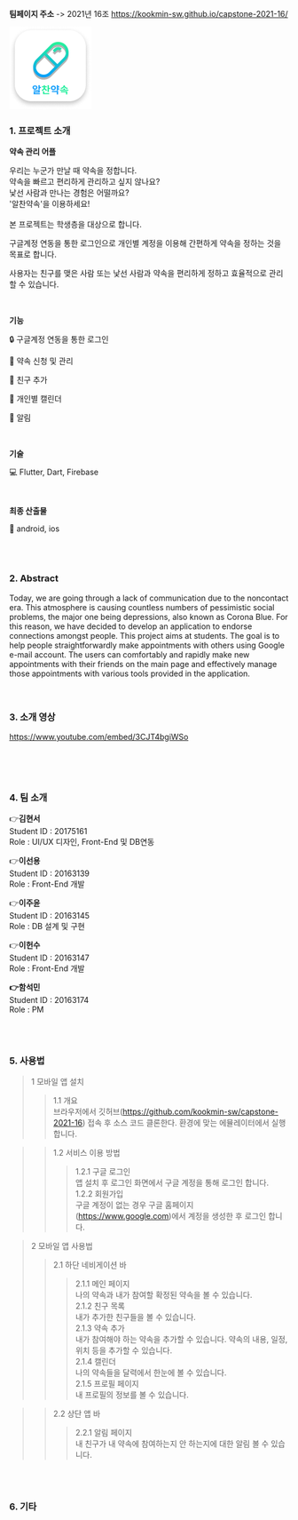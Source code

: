 **팀페이지 주소** -> 2021년 16조 https://kookmin-sw.github.io/capstone-2021-16/

![img2](./img2.png)

### 1. 프로젝트 소개

  **약속 관리 어플**

우리는 누군가 만날 때 약속을 정합니다. <br>
약속을 빠르고 편리하게 관리하고 싶지 않나요? <br>
낯선 사람과 만나는 경험은 어떨까요?<br> 
'알찬약속'을 이용하세요! <br>
<br>
본 프로젝트는 학생층을 대상으로 합니다. 

구글계정 연동을 통한 로그인으로 개인별 계정을 이용해 
간편하게 약속을 정하는 것을 목표로 합니다. 

사용자는 친구를 맺은 사람 또는 낯선 사람과 
약속을 편리하게 정하고 효율적으로 관리할 수 있습니다.

<br>

**기능** 

:lock: 구글계정 연동을 통한 로그인

:pushpin: 약속 신청 및 관리

:couple: 친구 추가

:calendar: 개인별 캘린더

:bell: 알림



<br>

**기술**

:computer: Flutter, Dart, Firebase

<br>

**최종 산출물**

:iphone: android, ios

<br>
<br>

### 2. Abstract<br>
Today, we are going through a lack of communication due to the noncontact era. This atmosphere is causing countless numbers of pessimistic social problems, the major one being depressions, also known as Corona Blue. For this reason, we have decided to develop an application to endorse connections amongst people. This project aims at students. The goal is to help people straightforwardly make appointments with others using Google e-mail account. The users can comfortably and rapidly make new appointments with their friends on the main page and effectively manage those appointments with various tools provided in the application.
<br>
<br>
<br>

### 3. 소개 영상
https://www.youtube.com/embed/3CJT4bgiWSo

<br>
<br>
<br>

### 4. 팀 소개

:point_right:**김현서**   
   Student ID : 20175161   
   Role : UI/UX 디자인, Front-End 및 DB연동
  <br>   

:point_right:**이선용**<br>
Student ID : 20163139 <br>
Role : Front-End 개발
   <br>

:point_right:**이주윤**<br>
Student ID : 20163145 <br>
Role : DB 설계 및 구현
   <br>

:point_right:**이헌수** <br>
Student ID : 20163147 <br>
Role : Front-End 개발
   <br>    

**:point_right:함석민** <br>
Student ID : 20163174 <br>
Role : PM

   <br>
   <br>

### 5. 사용법

>1   모바일 앱 설치<br>
> >1.1   개요<br>
> >브라우저에서 깃허브(https://github.com/kookmin-sw/capstone-2021-16) 접속 후 소스 코드 클론한다. 환경에 맞는 에뮬레이터에서 실행합니다.<br>

> >1.2   서비스 이용 방법<br>
> > >1.2.1   구글 로그인<br>
> > >앱 설치 후 로그인 화면에서 구글 계정을 통해 로그인 합니다.<br>
> > >1.2.2   회원가입<br>
> > >구글 계정이 없는 경우 구글 홈페이지(https://www.google.com)에서 계정을 생성한 후 로그인 합니다.<br>

>2   모바일 앱 사용법<br>
> >2.1   하단 네비게이션 바<br>
> > >2.1.1   메인 페이지<br>
> > >나의 약속과 내가 참여할 확정된 약속을 볼 수 있습니다.<br>
> > >2.1.2   친구 목록<br>
> > >내가 추가한 친구들을 볼 수 있습니다.<br>
> > >2.1.3   약속 추가<br>
> > >내가 참여해야 하는 약속을 추가할 수 있습니다. 약속의 내용, 일정, 위치 등을 추가할 수 있습니다.<br>
> > >2.1.4   캘린더<br>
> > >나의 약속들을 달력에서 한눈에 볼 수 있습니다.<br>
> > >2.1.5   프로필 페이지<br>
> > >내 프로필의 정보를 볼 수 있습니다.<br>

> >2.2   상단 앱 바<br>
> > >2.2.1   알림 페이지<br>
> > >내 친구가 내 약속에 참여하는지 안 하는지에 대한 알림 볼 수 있습니다.<br>



<br>
<br>

### 6. 기타


